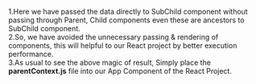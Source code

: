 1.Here we have passed the data directly to SubChild component without passing through Parent, Child components even these are ancestors to SubChild component.  
2.So, we have avoided the unnecessary passing & rendering of components, this will helpful to our React project by better execution performance.  
3.As usual to see the above magic of result, Simply place the **parentContext.js** file into our App Component of the React Project.  
